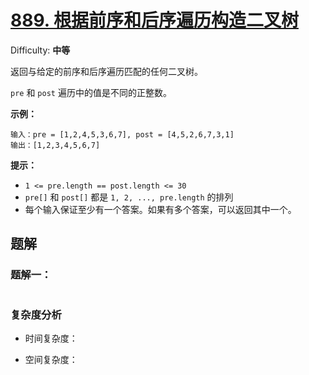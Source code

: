 # [889\. 根据前序和后序遍历构造二叉树](https://leetcode-cn.com/problems/construct-binary-tree-from-preorder-and-postorder-traversal/)

Difficulty: **中等**


返回与给定的前序和后序遍历匹配的任何二叉树。

`pre` 和 `post` 遍历中的值是不同的正整数。

**示例：**

```
输入：pre = [1,2,4,5,3,6,7], post = [4,5,2,6,7,3,1]
输出：[1,2,3,4,5,6,7]
```

**提示：**

*   `1 <= pre.length == post.length <= 30`
*   `pre[]` 和 `post[]` 都是 `1, 2, ..., pre.length` 的排列
*   每个输入保证至少有一个答案。如果有多个答案，可以返回其中一个。


## 题解

### 题解一：

```java

```

### 复杂度分析

- 时间复杂度：

- 空间复杂度：
